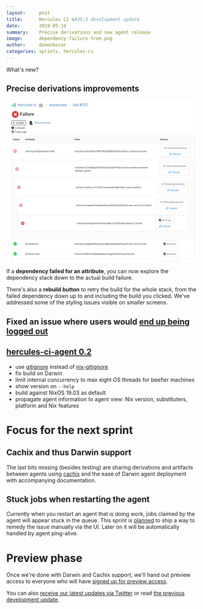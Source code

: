 ```yaml
---
layout:     post
title:      Hercules CI &#35;3 development update
date:       2019-05-14
summary:    Precise derivations and new agent release
image:      dependency-failure-tree.png
author:     domenkozar
categories: sprints, hercules-ci
---
```


What's new?

## Precise derivations improvements

![Dependency failure tree](/images/dependency-failure-tree.png)

If a **dependency failed for an attribute**, you can now explore the
dependency stack down to the actual build failure.

There's also a **rebuild button** to retry the build for the whole stack, from the failed dependency down up to and including the build you clicked.
We've addressed some of the styling issues visible on smaller screens.

## Fixed an issue where users would [end up being logged out](https://github.com/hercules-ci/support/issues/13)

## [hercules-ci-agent 0.2](https://github.com/hercules-ci/hercules-ci-agent/releases/tag/hercules-ci-agent-0.2)

- use [gitignore] instead of [nix-gitignore]
- fix build on Darwin
- limit internal concurrency to max eight OS threads for beefier machines
- show version on `--help`
- build against NixOS 19.03 as default
- propagate agent information to agent view: Nix version, substituters,
  platform and Nix features

[nix-gitignore]: https://github.com/siers/nix-gitignore
[gitignore]: https://github.com/hercules-ci/gitignore

# Focus for the next sprint

## Cachix and thus Darwin support

The last bits missing (besides testing) are sharing derivations and artifacts between agents using
[cachix](https://github.com/hercules-ci/hercules-ci-agent/pull/52) and the ease of
Darwin agent deployment with accompanying documentation.

## Stuck jobs when restarting the agent

Currently when you restart an agent that is doing work, jobs claimed by the agent
will appear stuck in the queue. This sprint is [planned](https://github.com/hercules-ci/support/issues/19)
to ship a way to remedy the issue manually via the UI. Later on it will be automatically
handled by agent ping-alive.

# Preview phase

Once we're done with Darwin and Cachix support, we'll hand out preview access
to everyone who will have [signed up for preview access](https://hercules-ci.com).

You can also [receive our latest updates via Twitter](https://twitter.com/hercules_ci) or
read [the previous development update](https://blog.hercules-ci.com/sprints,/hercules-ci/2019/04/30/sprint-2-report/).
